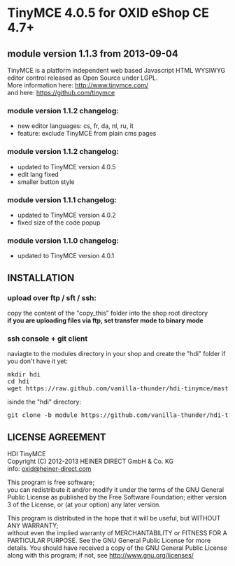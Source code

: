 # TinyMCE 4.0.5 for OXID eShop CE  4.7+
## module version 1.1.3 from 2013-09-04
TinyMCE is a platform independent web based Javascript HTML WYSIWYG editor control released as Open Source under LGPL.  
More information here: http://www.tinymce.com/  
and here: https://github.com/tinymce

### module version 1.1.2 changelog:
* new editor languages: cs, fr, da, nl, ru, it
* feature: exclude TinyMCE from plain cms pages
### module version 1.1.2 changelog:
* updated to TinyMCE version 4.0.5
* edit lang fixed
* smaller button style
### module version 1.1.1 changelog:
* updated to TinyMCE version 4.0.2
* fixed size of the code popup
### module version 1.1.0 changelog:
* updated to TinyMCE version 4.0.1


## INSTALLATION
### upload over ftp / sft / ssh:
copy the content of the "copy_this" folder into the shop root directory  
**if you are uploading files via ftp, set transfer mode to binary mode**
### ssh console + git client
naviagte to the modules directory in your shop and create the "hdi" folder if you don't have it yet:
<pre>
mkdir hdi
cd hdi
wget https://raw.github.com/vanilla-thunder/hdi-tinymce/master/copy_this/modules/hdi/vendormetadata.php
</pre>
isinde the "hdi" directory:
<pre>
git clone -b module https://github.com/vanilla-thunder/hdi-tinymce.git
</pre>



## LICENSE AGREEMENT 
   HDI TinyMCE  
   Copyright (C) 2012-2013  HEINER DIRECT GmbH & Co. KG  
   info:  oxid@heiner-direct.com  
  
   This program is free software;  
   you can redistribute it and/or modify it under the terms of the GNU General Public License as published by the Free Software Foundation;
   either version 3 of the License, or (at your option) any later version.
  
   This program is distributed in the hope that it will be useful, but WITHOUT ANY WARRANTY;  
   without even the implied warranty of MERCHANTABILITY or FITNESS FOR A PARTICULAR PURPOSE. See the GNU General Public License for more details.
   You should have received a copy of the GNU General Public License along with this program; if not, see <http://www.gnu.org/licenses/>
 
<img src="https://ma-be.info/piwik/piwik.php?idsite=2&rec=1&action_name=hdi_tinymce" style="border:0" alt="" />
